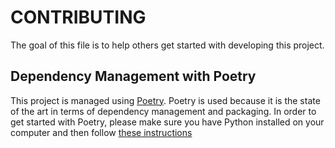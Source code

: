 # CONTRIBUTING

The goal of this file is to help others get started with developing this project.

## Dependency Management with Poetry

This project is managed using [Poetry](https://python-poetry.org/). Poetry is used because it is the state of the art in terms of dependency management and packaging. In order to get started with Poetry, please make sure you have Python installed on your computer and then follow [these instructions](https://python-poetry.org/docs/#installation)